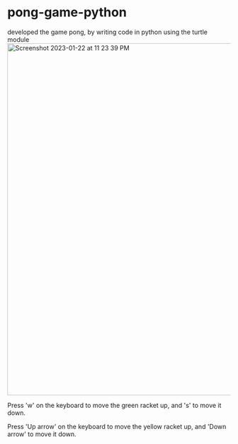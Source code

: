 # pong-game-python
developed the game pong, by writing code in python using the turtle module
<img width="794" alt="Screenshot 2023-01-22 at 11 23 39 PM" src="https://user-images.githubusercontent.com/72712488/213965721-c62eff2a-84f8-4a2f-b4cc-33c8b8125193.png">

Press 'w' on the keyboard to move the green racket up, and 's' to move it down.

Press 'Up arrow' on the keyboard to move the yellow racket up, and 'Down arrow' to move it down.
